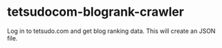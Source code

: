 # tetsudocom-blogrank-crawler
Log in to tetsudo.com and get blog ranking data. This will create an JSON file.
